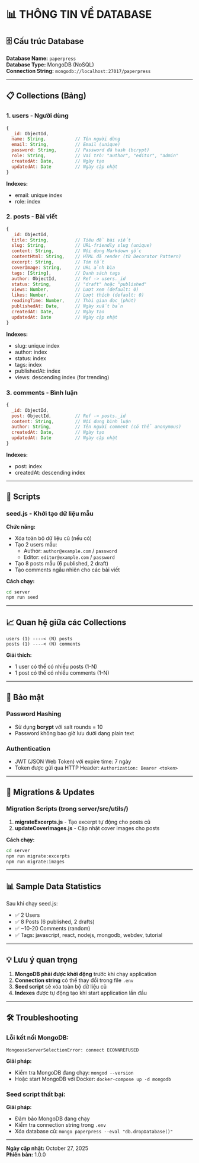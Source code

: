 # 📊 THÔNG TIN VỀ DATABASE

## 🗄️ Cấu trúc Database

**Database Name:** `paperpress`  
**Database Type:** MongoDB (NoSQL)  
**Connection String:** `mongodb://localhost:27017/paperpress`

---

## 📋 Collections (Bảng)

### 1. **users** - Người dùng
```javascript
{
  _id: ObjectId,
  name: String,           // Tên người dùng
  email: String,          // Email (unique)
  password: String,       // Password đã hash (bcrypt)
  role: String,           // Vai trò: "author", "editor", "admin"
  createdAt: Date,        // Ngày tạo
  updatedAt: Date         // Ngày cập nhật
}
```

**Indexes:**
- email: unique index
- role: index

### 2. **posts** - Bài viết
```javascript
{
  _id: ObjectId,
  title: String,          // Tiêu đề bài viết
  slug: String,           // URL-friendly slug (unique)
  content: String,        // Nội dung Markdown gốc
  contentHtml: String,    // HTML đã render (từ Decorator Pattern)
  excerpt: String,        // Tóm tắt
  coverImage: String,     // URL ảnh bìa
  tags: [String],         // Danh sách tags
  author: ObjectId,       // Ref -> users._id
  status: String,         // "draft" hoặc "published"
  views: Number,          // Lượt xem (default: 0)
  likes: Number,          // Lượt thích (default: 0)
  readingTime: Number,    // Thời gian đọc (phút)
  publishedAt: Date,      // Ngày xuất bản
  createdAt: Date,        // Ngày tạo
  updatedAt: Date         // Ngày cập nhật
}
```

**Indexes:**
- slug: unique index
- author: index
- status: index
- tags: index
- publishedAt: index
- views: descending index (for trending)

### 3. **comments** - Bình luận
```javascript
{
  _id: ObjectId,
  post: ObjectId,         // Ref -> posts._id
  content: String,        // Nội dung bình luận
  author: String,         // Tên người comment (có thể anonymous)
  createdAt: Date,        // Ngày tạo
  updatedAt: Date         // Ngày cập nhật
}
```

**Indexes:**
- post: index
- createdAt: descending index

---

## 🔧 Scripts

### **seed.js** - Khởi tạo dữ liệu mẫu

**Chức năng:**
- Xóa toàn bộ dữ liệu cũ (nếu có)
- Tạo 2 users mẫu:
  - Author: `author@example.com` / `password`
  - Editor: `editor@example.com` / `password`
- Tạo 8 posts mẫu (6 published, 2 draft)
- Tạo comments ngẫu nhiên cho các bài viết

**Cách chạy:**
```bash
cd server
npm run seed
```

---

## 📈 Quan hệ giữa các Collections

```
users (1) ----< (N) posts
posts (1) ----< (N) comments
```

**Giải thích:**
- 1 user có thể có nhiều posts (1-N)
- 1 post có thể có nhiều comments (1-N)

---

## 🔐 Bảo mật

### Password Hashing
- Sử dụng **bcrypt** với salt rounds = 10
- Password không bao giờ lưu dưới dạng plain text

### Authentication
- JWT (JSON Web Token) với expire time: 7 ngày
- Token được gửi qua HTTP Header: `Authorization: Bearer <token>`

---

## 🚀 Migrations & Updates

### Migration Scripts (trong server/src/utils/)

1. **migrateExcerpts.js** - Tạo excerpt tự động cho posts cũ
2. **updateCoverImages.js** - Cập nhật cover images cho posts

**Cách chạy:**
```bash
cd server
npm run migrate:excerpts
npm run migrate:images
```

---

## 📊 Sample Data Statistics

Sau khi chạy seed.js:
- ✅ 2 Users
- ✅ 8 Posts (6 published, 2 drafts)
- ✅ ~10-20 Comments (random)
- ✅ Tags: javascript, react, nodejs, mongodb, webdev, tutorial

---

## 💡 Lưu ý quan trọng

1. **MongoDB phải được khởi động** trước khi chạy application
2. **Connection string** có thể thay đổi trong file `.env`
3. **Seed script** sẽ xóa toàn bộ dữ liệu cũ
4. **Indexes** được tự động tạo khi start application lần đầu

---

## 🛠️ Troubleshooting

### Lỗi kết nối MongoDB:
```
MongooseServerSelectionError: connect ECONNREFUSED
```
**Giải pháp:**
- Kiểm tra MongoDB đang chạy: `mongod --version`
- Hoặc start MongoDB với Docker: `docker-compose up -d mongodb`

### Seed script thất bại:
**Giải pháp:**
- Đảm bảo MongoDB đang chạy
- Kiểm tra connection string trong `.env`
- Xóa database cũ: `mongo paperpress --eval "db.dropDatabase()"`

---

**Ngày cập nhật:** October 27, 2025  
**Phiên bản:** 1.0.0
